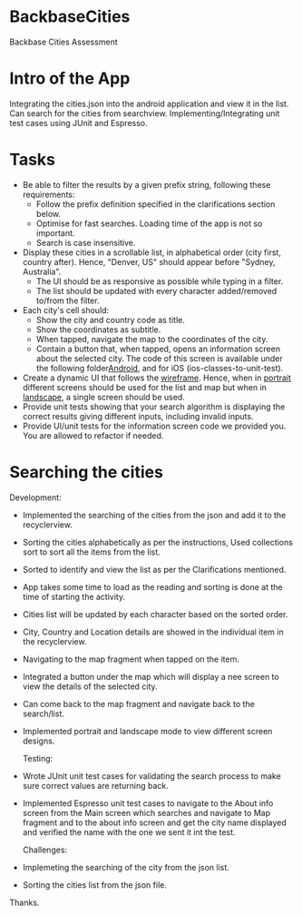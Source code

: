 # BackbaseCities
Backbase Cities Assessment

# Intro of the App
Integrating the cities.json into the android application and view it in the list. 
Can search for the cities from searchview. 
Implementing/Integrating unit test cases using JUnit and Espresso.

# Tasks
* Be able to filter the results by a given prefix string, following these requirements:
     * Follow the prefix definition specified in the clarifications section below.
     * Optimise for fast searches. Loading time of the app is not so important.
     * Search is case insensitive.
* Display these cities in a scrollable list, in alphabetical order (city first, country after). Hence, "Denver, US" should appear before "Sydney, Australia".
     * The UI should be as responsive as possible while typing in a filter.
     * The list should be updated with every character added/removed to/from the filter.
* Each city's cell should:
     * Show the city and country code as title.
     * Show the coordinates as subtitle.
     * When tapped, navigate the map to the coordinates of the city.
     * Contain a button that, when tapped, opens an information screen about the selected city. The code of this screen is available under the following folder[Android](androidTestClasses), and for iOS (ios-classes-to-unit-test).
* Create a dynamic UI that follows the [wireframe](wireframes). Hence, when in [portrait](wireframes/portrait.png) different screens should be used for the list and map but when in [landscape](wireframes/landscape.png), a single screen should be used.
* Provide unit tests showing that your search algorithm is displaying the correct results giving different inputs, including invalid inputs.
* Provide UI/unit tests for the information screen code we provided you. You are allowed to refactor if needed.


# Searching the cities
  Development:
* Implemented the searching of the cities from the json and add it to the recyclerview.
* Sorting the cities alphabetically as per the instructions, Used collections sort to sort all the items from the list.
* Sorted to identify and view the list as per the Clarifications mentioned.
* App takes some time to load as the reading and sorting is done at the time of starting the activity.
* Cities list will be updated by each character based on the sorted order.
* City, Country and Location details are showed in the individual item in the recyclerview.
* Navigating to the map fragment when tapped on the item.
* Integrated a button under the map which will display a nee screen to view the details of the selected city.
* Can come back to the map fragment and navigate back to the search/list.
* Implemented portrait and landscape mode to view different screen designs.

  Testing:
* Wrote JUnit unit test cases for validating the search process to make sure correct values are returning back.
* Implemented Espresso unit test cases to navigate to the About info screen from the Main screen which searches 
and navigate to Map fragment and to the about info screen and get the city name displayed and verified the 
name with the one we sent it int the test.

  Challenges:
* Implemeting the searching of the city from the json list.
* Sorting the cities list from the json file.

Thanks.
